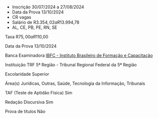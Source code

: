   
- Inscrição 30/07/2024 a 27/08/2024
- Data da Prova 13/10/2024
- CR vagas
- Salário de R$3.354,02 a R$13.994,78
- AL, CE, PB, PE, RN, SE

Taxa 
R$75,00 a R$110,00

Data da Prova 
13/10/2024

Banca Examinadora 
[IBFC - Instituto Brasileiro de Formação e Capacitação](https://www.grancursosonline.com.br/cursos/banca/ibfc-instituto-brasileiro-de-formacao-e-capacitacao)

Instituição
TRF 5ª Região - Tribunal Regional Federal da 5ª Região

Escolaridade
Superior

Área(s)
Jurídicas, Outras, Saúde, Tecnologia da Informação, Tribunais

TAF (Teste de Aptidão Física)
Sim

Redação Discursiva
Sim

Prova de títulos
Não